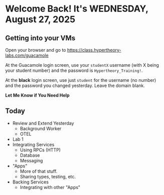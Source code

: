 # Welcome Back! It's WEDNESDAY, August 27, 2025

## Getting into your VMs

Open your browser and go to https://class.hypertheory-labs.com/guacamole

At the Guacamole login screen, use your `studentX` username (with X being your student number)
and the password is `Hypertheory_Training!`.

At the **black** login screen, use just `student` for the username (no number) and the password you changed yesterday.
Leave the domain blank.

**Let Me Know if You Need Help**

## Today

- Review and Extend Yesterday
    - Background Worker
    - OTEL
- Lab 1
- Integrating Services
    - Using RPCs (HTTP)
    - Database
    - Messaging
- "Apps"
    - More of that stuff.
    - Sharing types, testing, etc.
- Backing Services
    - Integrating with other "Apps"
    
